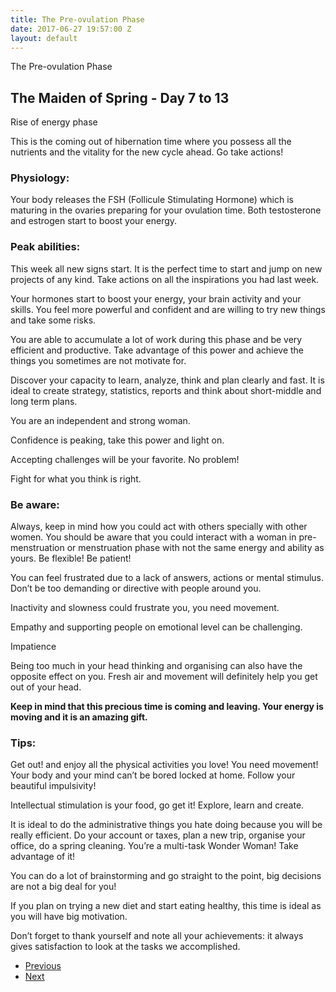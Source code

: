 ```yaml
---
title: The Pre-ovulation Phase
date: 2017-06-27 19:57:00 Z
layout: default
---
```


<section id="home" class="module-hero module-parallax module-fade module-full-height bg-dark-50" data-background="{{ site.baseurl }}{% link /assets/images2/32.jpg %}">

  <div class="hs-caption container">
    <div class="caption-content">
      <div class="hs-title-size-3 font-alt m-b-20">
      The Pre-ovulation Phase
      </div>
    </div>
  </div>

</section >

<div class="wrapper">
<div class="container-fluid">

<div class="row relative">

<div class="col-sm-12 col-md-12">

<section id="bless" markdown="1">


# The Maiden of Spring - Day 7 to 13

Rise of energy phase

This is the coming out of hibernation time where you possess all the nutrients and the vitality for the new cycle ahead. Go take actions!

### Physiology:
Your body releases the FSH (Follicule Stimulating Hormone) which is maturing in the ovaries preparing for your ovulation time. Both testosterone and estrogen start to boost your energy.

### Peak abilities:
This week all new signs start. It is the perfect time to start and jump on new projects of any kind. Take actions on all the inspirations you had last week.

Your hormones start to boost your energy, your brain activity and your skills. You feel more powerful and confident and are willing to try new things and take some risks.

You are able to accumulate a lot of work during this phase and be very efficient and productive. Take advantage of this power and achieve the things you sometimes are not motivate for.

Discover your capacity to learn, analyze, think and plan clearly and fast. It is ideal to create strategy, statistics, reports and think about short-middle and long term plans.

You are an independent and strong woman.

Confidence is peaking, take this power and light on.

Accepting challenges will be your favorite. No problem!

Fight for what you think is right.

### Be aware:
Always, keep in mind how you could act with others specially with other women. You should be aware that you could interact with a woman in pre-menstruation or menstruation phase with not the same energy and ability as yours. Be flexible! Be patient!

You can feel frustrated due to a lack of answers, actions or mental stimulus. Don’t be too demanding or directive with people around you.

Inactivity and slowness could frustrate you, you need movement.

Empathy and supporting people on emotional level can be challenging.

Impatience

Being too much in your head thinking and organising can also have the opposite effect on you. Fresh air and movement will definitely help you get out of your head.

**Keep in mind that this precious time is coming and leaving. Your energy is moving and it is an amazing gift.**

### Tips:
Get out! and enjoy all the physical activities you love! You need movement! Your body and your mind can’t be bored locked at home. Follow your beautiful impulsivity!

Intellectual stimulation is your food, go get it! Explore, learn and create.

It is ideal to do the administrative things you hate doing because you will be really efficient. Do your account or taxes, plan a new trip, organise your office, do a spring cleaning. You’re a multi-task Wonder Woman! Take advantage of it!

You can do a lot of brainstorming and go straight to the point, big decisions are not a big deal for you!

If you plan on trying a new diet and start eating healthy, this time is ideal as you will have big motivation.

Don’t forget to thank yourself and note all your achievements: it always gives satisfaction to look at the tasks we accomplished.

<ul class="pager">
    <li class="previous"><a href="{{ site.baseurl }}{% link the-menstruation-phase.markdown %}">Previous</a></li>
    <li class="next"><a href="{{ site.baseurl }}{% link ovulation-phase.markdown %}">Next</a></li>
  </ul>

</section>

</div>
</div>
</div>
</div>
